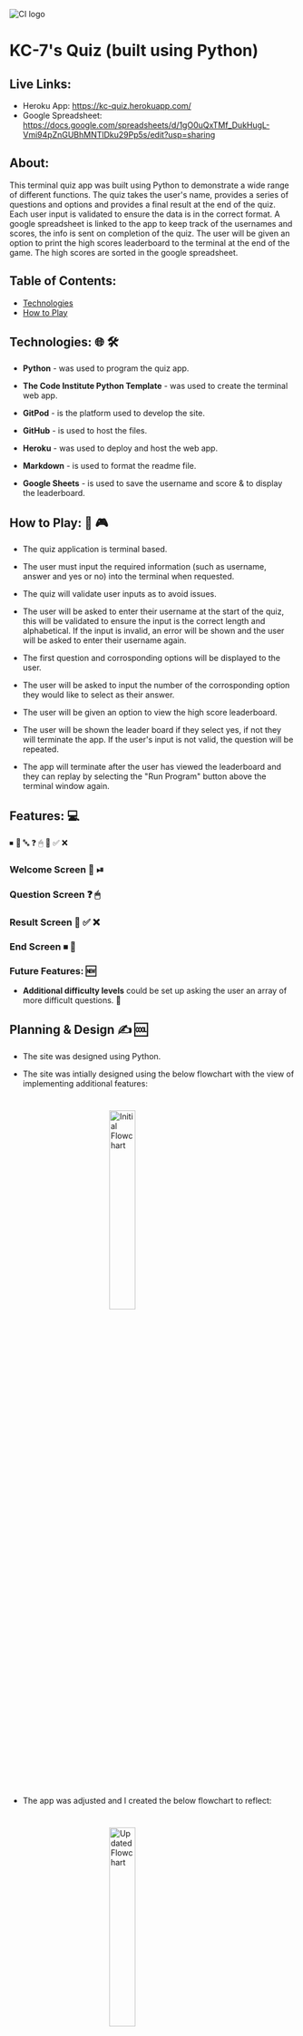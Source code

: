 ![CI logo](https://codeinstitute.s3.amazonaws.com/fullstack/ci_logo_small.png)

# KC-7's Quiz (built using Python)

## Live Links: 

* Heroku App: https://kc-quiz.herokuapp.com/
* Google Spreadsheet: https://docs.google.com/spreadsheets/d/1gO0uQxTMf_DukHugL-Vmi94pZnGUBhMNTlDku29Pp5s/edit?usp=sharing


## About:

This terminal quiz app was built using Python to demonstrate a wide range of different functions.
The quiz takes the user's name, provides a series of questions and options and provides a final result at the end of the quiz.
Each user input is validated to ensure the data is in the correct format.
A google spreadsheet is linked to the app to keep track of the usernames and scores, the info is sent on completion of the quiz. 
The user will be given an option to print the high scores leaderboard to the terminal at the end of the game. The high scores are sorted in the google spreadsheet.

## Table of Contents:

- [Technologies](#technologies)
- [How to Play](#how-to-play)

## Technologies: 🌐 🛠 

- **Python** - was used to program the quiz  app. 

- **The Code Institute Python Template** - was used to create the terminal web app. 

- **GitPod** - is the platform used to develop the site. 

- **GitHub** - is used to host the files. 

- **Heroku** - was used to deploy and host the web app.  

- **Markdown** - is used to format the readme file. 

- **Google Sheets** - is used to save the username and score & to display the leaderboard. 


## How to Play: 🎲 🎮

- The quiz application is terminal based. 
- The user must input the required information (such as username, answer and yes or no) into the terminal when requested.
- The quiz will validate user inputs as to avoid issues. 

- The user will be asked to enter their username at the start of the quiz, this will be validated to ensure the input is the correct length and alphabetical. If the input is invalid, an error will be shown and the user will be asked to enter their username again. 
- The first question and corrosponding options will be displayed to the user.
- The user will be asked to input the number of the corrosponding option they would like to select as their answer. 
- The user will be given an option to view the high score leaderboard. 
- The user will be shown the leader board if they select yes, if not they will terminate the app. If the user's input is not valid, the question will be repeated. 
- The app will terminate after the user has viewed the leaderboard and they can replay by selecting the "Run Program" button above the terminal window again. 


## Features: 💻

⏹ 🔄 🔤 ❓ 🖱 🎰 ✅ ❌

### Welcome Screen 👋 ⏯

### Question Screen ❓ 🖱

### Result Screen 🎰 ✅ ❌

### End Screen ⏹ 🔄

### Future Features: 🆕

- **Additional difficulty levels** could be set up asking the user an array of more difficult questions. 💬


## Planning & Design ✍ 🆒

- The site was designed using Python. 

- The site was intially designed using the below flowchart with the view of implementing additional features:

<img style="display: inline; margin: 25px 35%" src="assets/readme-images/flowchart1.png" alt="Initial Flowchart" width="30%" height="auto" title="Initial Flowchart">

- The app was adjusted and I created the below flowchart to reflect: 

<img style="display: inline; margin: 25px 35%" src="assets/readme-images/flowchart2.png" alt="Updated Flowchart" width="30%" height="auto" title="Updated Flowchart">

- Additional changes were made and the **Final Flowchart** was updated again to reflect this:

<img style="display: inline; margin: 25px 15%" src="assets/readme-images/flowchart3.png" alt="Final Flowchart" width="70%" height="auto" title="Final Flowchart">

________________

## Testing: 

### Test Cases 🕵

#### 1. Welcome Text:

| **Test** | **Expectation** | **Result** |
| ------- | ------- | ------- |
| Go to https://kc-quiz.herokuapp.com/ and click the "Run Program" button. | Web page should load and when the "Run Program" button is pressed, the the welcome screen text and ascii logo will be displayed on the terminal app. The logo should have magenta text and cyan background, all other text should be white. | ✅ Worked as expected |

WELCOME IMAGE HERE

#### 2. Username Text & Input Section:

| **Test** | **Expectation** | **Result** |
| ------- | ------- | ------- |
| Press Enter to continue. | The previous text should clear. It will display the username ascii heading in magenta. It will list username requirements and then prompt the user to input their data. | ✅ Worked as expected |

IMAGE HERE

#### 3. Invalid Username Input Section:

| **Test** | **Expectation** | **Result** |
| ------- | ------- | ------- |
| Enter invalid usernames testing min (2) & max (8) length and data is alpahetical, eg: "T", "TTTTTTTTTT" & "11111" | The previous text should clear. It will display the invalid username section and request input again by looping back to the Username Input Section. The username ascii header should be displayed in magenta above the error text and username request. | ✅ Worked as expected |

IMAGE HERE

#### 4. How to Play Section (Username Valid):

| **Test** | **Expectation** | **Result** |
| ------- | ------- | ------- |
| Enter a valid username containing alphabetic letters between 2 & 8 characters in length, eg: "Tony". | The previous text should clear. It will display the How To Play section section which should welcome the user with the name they entered and then state help text on how to play. The How To Play ascii header and user's name should be displayed in magenta, all other text in white. | ✅ Worked as expected |

IMAGE HERE

#### 5. Questions Section:

| **Test** | **Expectation** | **Result** |
| ------- | ------- | ------- |
| Press Enter to continue. | The previous text should clear. It will display the first question in magenta, the question and options in cyan and then request user input in white. Verify that the Question Index and Total Number of Questions are being displayed correctly in the the title, eg: 1 of 6. | ✅ Worked as expected |

IMAGE HERE

#### 6. Ivalid Question Input Section:

| **Test** | **Expectation** | **Result** |
| ------- | ------- | ------- |
| Enter an invalid input, i.e. 0, a number greater than the number of corrosponding options asked or alphabetic letters. | The previous text should **NOT** clear. It will display the user's input data in red. It will clarify input requirments and loop the Question Input.  | ✅ Worked as expected |

IMAGE HERE

#### 7. Correct Answer Section:

| **Test** | **Expectation** | **Result** |
| ------- | ------- | ------- |
| Enter the correct answer. | The previous text should clear. It will display well done ascii art. It will congratulate the user and add 100 points to their score. It will display the user's current score. All text should be in green except the request to press Enter to continue. | ✅ Worked as expected |

IMAGE HERE

#### 8. Question Section Loop:

| **Test** | **Expectation** | **Result** |
| ------- | ------- | ------- |
| Press Enter to continue. | The previous text should clear. It will display well done ascii art. It will display the next question in magenta, the question title should update to reflect this, the corrosponding question and options should be displayed in cyan and then request user input in white.| ✅ Worked as expected |

IMAGE HERE

#### 9. Ivalid Question Input Section:

| **Test** | **Expectation** | **Result** |
| ------- | ------- | ------- |
| Enter an incorrect answer. | The previous text should **NOT** clear. It will state the following in red: user answer incorrect, the correct answer, they didnt score any point and their current points score. It will request press Enter to continue in white.  | ✅ Worked as expected |

IMAGE HERE

#### 10. The End Section:

| **Test** | **Expectation** | **Result** |
| ------- | ------- | ------- |
| Complete all questions in the quiz. | The previous text should clear. It will show "The End, Your Score:" ascii header with inverted colors (white background and black text). It will congratulate the user on making it to the end of the quiz in white. It will then provide different custom messages for the user based on their score, in red if they score below 50%, yellow if 50%, and green above 50%, there is also a different message for scoring 100%, you will need to complete the quiz multiple times with different total scores to test this. It will display the final score and request press Enter to continue in white.  | ✅ Worked as expected |

IMAGE HERE

#### 11. Saved & Leaderboard Input Section:

| **Test** | **Expectation** | **Result** |
| ------- | ------- | ------- |
| Press Enter to continue.| The previous text should clear. It will save the users result to the google sheet. It will show "Saved" ascii header in green and will state their username and score has been saved, both values should be displayed to the user. It will show "Leadboard" ascii header in yellow and will ask the user if they would like to view the high score leaderboard by entering y or n. | ✅ Worked as expected |

#### 12. Invalid Leaderboard Input Section:

| **Test** | **Expectation** | **Result** |
| ------- | ------- | ------- |
| Press Enter to continue.| The previous text should clear. It will display the user's input in red and clarify requirements. It will then loop the Leaderboard Input Section again below including the Leaderboard ascii art, text and input (as in above). | ✅ Worked as expected |

IMAGE HERE

#### 13. Leaderboard Section:

| **Test** | **Expectation** | **Result** |
| ------- | ------- | ------- |
| Enter y (or Y to test it will accept both) to continue to leaderboard. | The previous text should clear. It will display the leaderboard header in yellow at the top, followed by the top 15 high scores which include the user's rank, name and score. It will inform the user that they can restart the quiz by pressing the Run Program button again. The app should no longer react to user input as it is now finished. | ✅ Worked as expected |

IMAGE HERE

#### 14. Terminate Quiz Section (No to leaderboard):

| **Test** | **Expectation** | **Result** |
| ------- | ------- | ------- |
| Enter n (or N to test it will accept both) when asked if you would like to view the leaderboard (step 12) or click enter from the leaderboard (step 13) to terminate the app. | The previous text should clear. It will display red ascii header "Terminated Game Over" and then inform the user that they can restart the quiz by selecting the Run Program button again in white text. | ✅ Worked as expected |

IMAGE HERE


### Solved Bugs & Problems: 🕵 🕷

I made some of the following changes during development to improve how the app functions / address issues: 

| **Issue** | **Solution** | **Image** |
| ------- | ------- | ------- |
| Overwhelming amount of text and no division between sections. | I imported and then used "os.system("clear")" to clear the page as appropiate to improve the user experience. | Image Goes Here |
| The run.py file increased in length as the project progressed and due to implementations such as the ascii art and color styles, it grew in length to over 400 and lines and although relativly clear, I though it could have been improved. | To improve readability of the python code, I created seperate python files for the quiz functions, ascii art, color styles and quiz questions. This split the large file into multiple easier to read files. | Image Goes Here |
| xxx | xxx | Image |
| xxx | xxx | Image |
| xxx | xxx | Image |
| xxx | xxx | Image |
| xxx | xxx | Image |
| xxx | xxx | Image |
| xxx | xxx | Image |
| xxx | xxx | Image |

### Remaining Bugs: 🕵 🕷

I was not able to identify any further bugs during final testing. &#10004; 🐛 🐞 🦗

### Validator Testing: 🏸

I used Code Institute's Python Linter Heroku App (https://pep8ci.herokuapp.com/) to check for errors and received all clear results. 

IMAGE HERE

## Deployment: 🌐

### GitPod: 🔧 ⌨

- I developed the site using Python in GitPod. 

- I tested the site during development by entering the following command into the terminal: 
    - *python3 run.py*

- For version control, I regularly updated my work to **GitHub** by entering the below commands into the terminal: 
    - *git add .*
    - *git commit -m "Update message here"*
    - *git push*

### Creating the Heroku app: 🌐 🖱

- I depolyed the app to Heroku by doing the following: 
    - XXXX
    - XXXX


## Credits: 🥂 🙏

- The Code Institute's Gitpod Python Terminal Window Template was used as the initial template for this project.

- The walk through project I completed with the Code Insitute, <a href="https://github.com/KC-7/love-sandwiches" target="_blank" rel="noopener" aria-label="Link to The Code Institute Walkthrough Project, Love Maths (opens in new tab)">Love Sandwiches</a>, was a good source to reference for information such as implementing the main function, linking to the google sheet and uploading to Heroku. 

- I found the three mentor calls with my mentor in CI, Rohit, very useful.

- I learned how to implement colours by reading pypi.org's guide to importing and using Colorama - https://pypi.org/project/colorama/

- I learned how to clear the page ----

- I learned how to use the if name equals main ---

- I learned how to use classes --- 

- I generated the ascii art headers using ---

- I generated the css code for the web page background color using https://cssgradient.io/